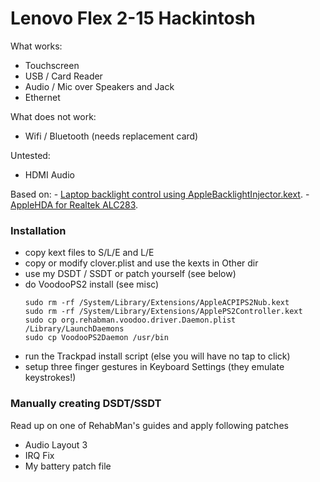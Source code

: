 # Lenovo Flex 2-15 Hackintosh

What works:
  - Touchscreen
  - USB / Card Reader
  - Audio / Mic over Speakers and Jack
  - Ethernet

What does not work:
  - Wifi / Bluetooth (needs replacement card)

Untested:
  - HDMI Audio

Based on:
    - [Laptop backlight control using AppleBacklightInjector.kext](https://www.tonymacx86.com/threads/guide-laptop-backlight-control-using-applebacklightinjector-kext.218222/).
    - [AppleHDA for Realtek ALC283](https://www.tonymacx86.com/threads/solved-help-fixing-applehda-for-realtek-alc283.165181/page-4).

### Installation
- copy kext files to S/L/E and L/E
- copy or modify clover.plist and use the kexts in Other dir
- use my DSDT / SSDT or patch yourself (see below)
- do VoodooPS2 install (see misc)
     ```
    sudo rm -rf /System/Library/Extensions/AppleACPIPS2Nub.kext
    sudo rm -rf /System/Library/Extensions/ApplePS2Controller.kext
    sudo cp org.rehabman.voodoo.driver.Daemon.plist /Library/LaunchDaemons
    sudo cp VoodooPS2Daemon /usr/bin
    ```
- run the Trackpad install script (else you will have no tap to click)
- setup three finger gestures in Keyboard Settings (they emulate keystrokes!)

### Manually creating DSDT/SSDT
Read up on one of RehabMan's guides and apply following patches
- Audio Layout 3
- IRQ Fix
- My battery patch file
